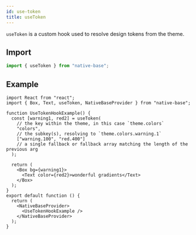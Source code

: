 ```yaml
---
id: use-token
title: useToken
---
```


`useToken` is a custom hook used to resolve design tokens from the theme.

## Import

```jsx
import { useToken } from "native-base";
```

## Example

```SnackPlayer name=useToken%20Example
import React from "react";
import { Box, Text, useToken, NativeBaseProvider } from "native-base";

function UseTokenHookExample() {
  const [warning1, red2] = useToken(
    // the key within the theme, in this case `theme.colors`
    "colors",
    // the subkey(s), resolving to `theme.colors.warning.1`
    ["warning.100", "red.400"]
    // a single fallback or fallback array matching the length of the previous arg
  );

  return (
    <Box bg={warning1}>
      <Text color={red2}>wonderful gradients</Text>
    </Box>
  );
}
export default function () {
  return (
    <NativeBaseProvider>
      <UseTokenHookExample />
    </NativeBaseProvider>
  );
}
```
